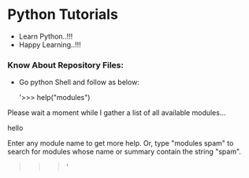 # Python Tutorials
- Learn Python..!!!
- Happy Learning..!!!

### Know About Repository Files:
- Go python Shell and follow as below: 

  '>>> help("modules")

Please wait a moment while I gather a list of all available modules...

hello

Enter any module name to get more help.  Or, type "modules spam" to search
for modules whose name or summary contain the string "spam".

>>>'



